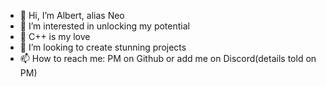 - 👋 Hi, I’m Albert, alias Neo
- 👀 I’m interested in unlocking my potential
- 🌱 C++ is my love
- 💞️ I’m looking to create stunning projects
- 📫 How to reach me: PM on Github or add me on Discord(details told on PM)

<!---
Neo802/Neo802 is a ✨ special ✨ repository because its `README.md` (this file) appears on your GitHub profile.
You can click the Preview link to take a look at your changes.
--->
